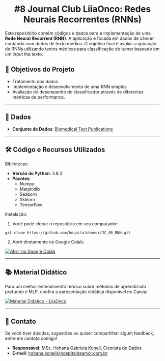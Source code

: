 ## <h1 align="center"> #8 Journal Club LiiaOnco: Redes Neurais Recorrentes (RNNs) </h1>

Este repositório contém códigos e dados para a implementação de uma **Rede Neural Recorrent (RNN)**. 
A aplicação é focada em dados de câncer contando com dados de texto médico.
O objetivo final é avaliar a apicação de RNNs utilizando textos médicas para classificação de tumor baseado em um input the texto.

## 📌 Objetivos do Projeto

- Tratamento dos dados 
- Implementação e desenvolvimento de uma RNN simples
- Avaliação do desempenho do classificador através de diferentes métricas de performance.
---
## 📂 Dados

- **Conjunto de Dados**: [Biomedical Text Publications](https://www.kaggle.com/datasets/falgunipatel19/biomedical-text-publication-classification)
---
## 🛠️ Código e Recursos Utilizados

Bibliotecas:
- **Versão do Python**: 3.8.3
- **Pacotes**:
  - Numpy
  - Matplotlib
  - Seaborn
  - Sklearn
  - Tensorflow

Instalação:
1. Você pode clonar o repositório em seu computador:
```
git clone https://github.com/hospitaldeamor/JC_08_RNN.git
```
2. Abrir diretamente no Google Colab:

[![Abrir no Google Colab](https://colab.research.google.com/assets/colab-badge.svg)](https://colab.research.google.com/drive/1XGlRn1qJ0uQBKDxlA-H5Sw41k6fT31ic?usp=sharing)

---
## 📚 **Material Didático**

Para um melhor entendimento teórico sobre métodos de aprendizado profundo e MLP, confira a apresentação didática disponível no Canva: 

[![Material Didático - LiiaOnco](https://camo.githubusercontent.com/b33cc3e1cd2ab321366232df2d58de96284f7b552582495bfbd8241f2e32dbed/68747470733a2f2f696d672e736869656c64732e696f2f62616467652f43616e76612d41627269725f4d6174657269616c2d626c75653f7374796c653d666f722d7468652d6261646765266c6f676f3d63616e7661)](https://www.canva.com/design/DAGfikui0oM/tBLiBPLMdNNL7Fli4pB4-g/view?utm_content=DAGfikui0oM&utm_campaign=designshare&utm_medium=link2&utm_source=uniquelinks&utlId=hfca2985476)

---
## 💬 **Contato**

Se você tiver dúvidas, sugestões ou quiser compartilhar algum feedback, entre em contato comigo!

- **Responsável**: MSc. Hohana Gabriela Konell, Cientista de Dados
- **E-mail**: [hohana.konell@hospitaldeamor.com.br](mailto:hohana.konell@hospitaldeamor.com.br)



